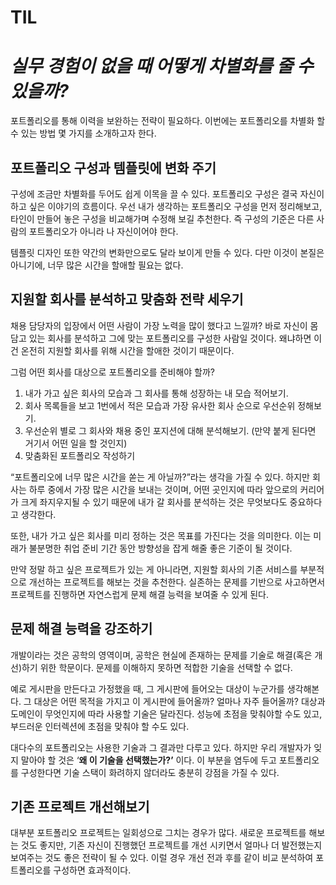 # TIL 

# ***실무 경험이 없을 때 어떻게 차별화를 줄 수 있을까?***

포트폴리오를 통해 이력을 보완하는 전략이 필요하다. 이번에는 포트폴리오를 차별화 할 수 있는 방법 몇 가지를 소개하고자 한다.

## **포트폴리오 구성과 템플릿에 변화 주기**

구성에 조금만 차별화를 두어도 쉽게 이목을 끌 수 있다. 포트폴리오 구성은 결국 자신이 하고 싶은 이야기의 흐름이다. 우선 내가 생각하는 포트폴리오 구성을 먼저 정리해보고, 타인이 만들어 놓은 구성을 비교해가며 수정해 보길 추천한다. 즉 구성의 기준은 다른 사람의 포트폴리오가 아니라 나 자신이어야 한다.

템플릿 디자인 또한 약간의 변화만으로도 달라 보이게 만들 수 있다. 다만 이것이 본질은 아니기에, 너무 많은 시간을 할애할 필요는 없다.

## **지원할 회사를 분석하고 맞춤화 전략 세우기**

 채용 담당자의 입장에서 어떤 사람이 가장 노력을 많이 했다고 느낄까? 바로 자신이 몸담고 있는 회사를 분석하고 그에 맞는 포트폴리오를 구성한 사람일 것이다. 왜냐하면 이건 온전히 지원할 회사를 위해 시간을 할애한 것이기 때문이다.

그럼 어떤 회사를 대상으로 포트폴리오를 준비해야 할까?

1. 내가 가고 싶은 회사의 모습과 그 회사를 통해 성장하는 내 모습 적어보기.
2. 회사 목록들을 보고 1번에서 적은 모습과 가장 유사한 회사 순으로 우선순위 정해보기.
3. 우선순위 별로 그 회사와 채용 중인 포지션에 대해 분석해보기. (만약 붙게 된다면 거기서 어떤 일을 할 것인지)
4. 맞춤화된 포트폴리오 작성하기

“포트폴리오에 너무 많은 시간을 쏟는 게 아닐까?”라는 생각을 가질 수 있다. 하지만 회사는 하루 중에서 가장 많은 시간을 보내는 것이며, 어떤 곳인지에 따라 앞으로의 커리어가 크게 좌지우지될 수 있기 때문에 내가 갈 회사를 분석하는 것은 무엇보다도 중요하다고 생각한다.

또한, 내가 가고 싶은 회사를 미리 정하는 것은 목표를 가진다는 것을 의미한다. 이는 미래가 불분명한 취업 준비 기간 동안 방향성을 잡게 해줄 좋은 기준이 될 것이다.

만약 정말 하고 싶은 프로젝트가 있는 게 아니라면, 지원할 회사의 기존 서비스를 부분적으로 개선하는 프로젝트를 해보는 것을 추천한다. 실존하는 문제를 기반으로 사고하면서 프로젝트를 진행하면 자연스럽게 문제 해결 능력을 보여줄 수 있게 된다.

## **문제 해결 능력을 강조하기**

개발이라는 것은 공학의 영역이며, 공학은 현실에 존재하는 문제를 기술로 해결(혹은 개선)하기 위한 학문이다. 문제를 이해하지 못하면 적합한 기술을 선택할 수 없다.

예로 게시판을 만든다고 가정했을 때, 그 게시판에 들어오는 대상이 누군가를 생각해본다. 그 대상은 어떤 목적을 가지고 이 게시판에 들어올까? 얼마나 자주 들어올까? 대상과 도메인이 무엇인지에 따라 사용할 기술은 달라진다. 성능에 초점을 맞춰야할 수도 있고, 부드러운 인터렉션에 초점을 맞춰야 할 수도 있다.

대다수의 포트폴리오는 사용한 기술과 그 결과만 다루고 있다. 하지만 우리 개발자가 잊지 말아야 할 것은 ‘**왜 이 기술을 선택했는가?’** 이다. 이 부분을 염두에 두고 포트폴리오를 구성한다면 기술 스택이 화려하지 않더라도 충분히 강점을 가질 수 있다.

## **기존 프로젝트 개선해보기**

대부분 포트폴리오 프로젝트는 일회성으로 그치는 경우가 많다. 새로운 프로젝트를 해보는 것도 좋지만, 기존 자신이 진행했던 프로젝트를 개선 시키면서 얼마나 더 발전했는지 보여주는 것도 좋은 전략이 될 수 있다. 이럴 경우 개선 전과 후를 같이 비교 분석하여 포트폴리오를 구성하면 효과적이다.
